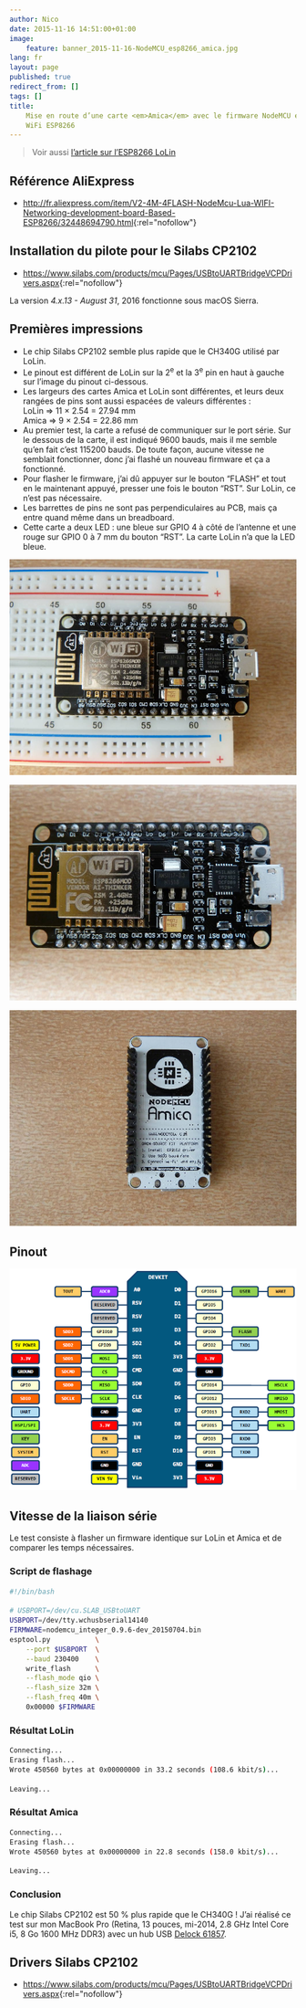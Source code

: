 ```yaml
---
author: Nico
date: 2015-11-16 14:51:00+01:00
image:
    feature: banner_2015-11-16-NodeMCU_esp8266_amica.jpg
lang: fr
layout: page
published: true
redirect_from: []
tags: []
title:
    Mise en route d’une carte <em>Amica</em> avec le firmware NodeMCU et un module
    WiFi ESP8266
---
```


> Voir aussi [l’article sur l’ESP8266 LoLin](/NodeMCU_esp8266/)

## Référence AliExpress

-   <http://fr.aliexpress.com/item/V2-4M-4FLASH-NodeMcu-Lua-WIFI-Networking-development-board-Based-ESP8266/32448694790.html>{:rel="nofollow"}

## Installation du pilote pour le Silabs CP2102

-   <https://www.silabs.com/products/mcu/Pages/USBtoUARTBridgeVCPDrivers.aspx>{:rel="nofollow"}

La version _4.x.13 - August 31_, 2016 fonctionne sous macOS Sierra.

## Premières impressions

-   Le chip Silabs CP2102 semble plus rapide que le CH340G utilisé par LoLin.
-   Le pinout est différent de LoLin sur la 2<sup>e</sup> et la 3<sup>e</sup> pin en haut à gauche sur l’image du pinout ci-dessous.
-   Les largeurs des cartes Amica et LoLin sont différentes, et leurs deux rangées de pins sont aussi espacées de valeurs différentes :<br/>
    LoLin ⇒ 11 × 2.54 = 27.94 mm<br/>
    Amica ⇒ 9 × 2.54 = 22.86 mm
-   Au premier test, la carte a refusé de communiquer sur le port série. Sur le dessous de la carte, il est indiqué 9600 bauds, mais il me semble qu’en fait c’est 115200 bauds. De toute façon, aucune vitesse ne semblait fonctionner, donc j’ai flashé un nouveau firmware et ça a fonctionné.
-   Pour flasher le firmware, j’ai dû appuyer sur le bouton “FLASH” et tout en le maintenant appuyé, presser une fois le bouton “RST”. Sur LoLin, ce n’est pas nécessaire.
-   Les barrettes de pins ne sont pas perpendiculaires au PCB, mais ça entre quand même dans un breadboard.
-   Cette carte a deux LED : une bleue sur GPIO 4 à côté de l’antenne et une rouge sur GPIO 0 à 7 mm du bouton “RST”. La carte LoLin n’a que la LED bleue.

[![ouilogique.com][img_1]][img_1]

[img_1]: ../../files/2015-11-16-NodeMCU_esp8266_amica/images/NodeMCU_esp8266_amica_001_lowres.jpg

[![ouilogique.com][img_2]][img_2]

[img_2]: ../../files/2015-11-16-NodeMCU_esp8266_amica/images/NodeMCU_esp8266_amica_002_lowres.jpg

[![ouilogique.com][img_3]][img_3]

[img_3]: ../../files/2015-11-16-NodeMCU_esp8266_amica/images/NodeMCU_esp8266_amica_003_lowres.jpg

## Pinout

[![ouilogique.com][img_4]][img_4]

[img_4]: ../../files/2015-05-28-pinouts/images/NodeMCU_esp8266_amica_pinout.png

## Vitesse de la liaison série

Le test consiste à flasher un firmware identique sur LoLin et Amica et de comparer les temps nécessaires.

### Script de flashage

```bash
#!/bin/bash

# USBPORT=/dev/cu.SLAB_USBtoUART
USBPORT=/dev/tty.wchusbserial14140
FIRMWARE=nodemcu_integer_0.9.6-dev_20150704.bin
esptool.py           \
    --port $USBPORT  \
    --baud 230400    \
    write_flash      \
    --flash_mode qio \
    --flash_size 32m \
    --flash_freq 40m \
    0x00000 $FIRMWARE
```

### Résultat LoLin

```bash
Connecting...
Erasing flash...
Wrote 450560 bytes at 0x00000000 in 33.2 seconds (108.6 kbit/s)...

Leaving...
```

### Résultat Amica

```bash
Connecting...
Erasing flash...
Wrote 450560 bytes at 0x00000000 in 22.8 seconds (158.0 kbit/s)...

Leaving...
```

### Conclusion

Le chip Silabs CP2102 est 50 % plus rapide que le CH340G ! J’ai réalisé ce test sur mon MacBook Pro (Retina, 13 pouces, mi-2014, 2.8 GHz Intel Core i5, 8 Go 1600 MHz DDR3) avec un hub USB [Delock 61857](http://www.delock.de/produkte/S_61857/merkmale.html).

## Drivers Silabs CP2102

-   <https://www.silabs.com/products/mcu/Pages/USBtoUARTBridgeVCPDrivers.aspx>{:rel="nofollow"}
